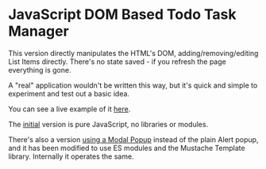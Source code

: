# JavaScript DOM Based Todo Task Manager

This version directly manipulates the HTML's DOM, adding/removing/editing List Items directly. There's no state saved - if you refresh the page everything is gone.

A "real" application wouldn't be written this way, but it's quick and simple to experiment and test out a basic idea.

You can see a live example of it [here](https://sansbacher-task-manager.herokuapp.com/DOM-Based/).

The [initial](https://github.com/sansbacher/todo-task-manager/tree/main/DOM-Based/initial) version is pure JavaScript, no libraries or modules.

There's also a version [using a Modal Popup](https://github.com/sansbacher/todo-task-manager/tree/main/DOM-Based/using-Modal-Popup) instead of the plain Alert popup, and it has been modified to use ES modules and the Mustache Template library. Internally it operates the same.